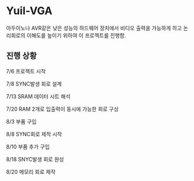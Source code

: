 # Yuil-VGA
아두이노나 AVR같은 낮은 성능의 하드웨어 장치에서 비디오 출력을 가능하게 하고 논리회로의 이해도를 높이기 위하여 이 프로젝트를 진행함.

## 진행 상황
7/6 프로젝트 시작

7/8 SYNC발생 회로 설계

7/13 SRAM 데이터 시트 해석

7/20 RAM 2개로 입출력이 동시에 가능한 회로 구상

8/3 부품 구입

8/8 SYNC회로 제작 시작

8/10 부품 추가 구입

8/18 SNYC발생 회로 완성

8/20 메모리 회로 제작 
